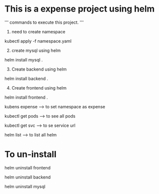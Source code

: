 # This is a expense project using helm

'''
commands to execute this project.
'''
1. need to create namespace

kubectl apply -f namespace.yaml

2. create mysql using helm

helm install mysql .

3. Create backend using helm

helm install backend .

4. Create frontend using helm

helm install frontend .

kubens expense --> to set namespace as expense

kubectl get pods --> to see all pods 

kubectl get svc --> to se service url

helm list --> to list all helm 

To un-install
=============
helm uninstall frontend

helm uninstall backend

helm uninstall mysql

